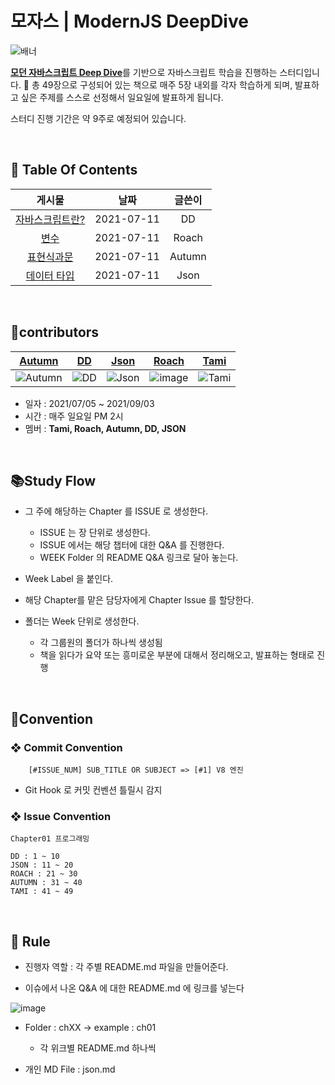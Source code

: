 # 모자스 | ModernJS DeepDive

![배너](https://user-images.githubusercontent.com/71919983/123548263-05158380-d79f-11eb-9386-ec7cfbaa677f.png)

[**모던 자바스크립트 Deep Dive**](https://book.naver.com/bookdb/book_detail.nhn?bid=16710547)를 기반으로 자바스크립트 학습을 진행하는 스터디입니다. :green_book:
총 49장으로 구성되어 있는 책으로 매주 5장 내외를 각자 학습하게 되며, 발표하고 싶은 주제를 스스로 선정해서 일요일에 발표하게 됩니다.

스터디 진행 기간은 약 9주로 예정되어 있습니다.

<br>

## 📁 Table Of Contents

|         게시물          |    날짜    | 글쓴이 |
| :---------------------: | :--------: | :----: |
| [자바스크립트란?](https://github.com/ModernJavaScriptDeepDive/ModernJavaScriptDeepDive/blob/main/week1/ch02/dd.md) | 2021-07-11 |  DD  |
| [변수](https://github.com/ModernJavaScriptDeepDive/ModernJavaScriptDeepDive/blob/main/week1/ch04/roach.md) | 2021-07-11 |  Roach  |
| [표현식과문](https://github.com/ModernJavaScriptDeepDive/ModernJavaScriptDeepDive/blob/main/week1/ch05/autumn.md) | 2021-07-11 |  Autumn  |
| [데이터 타입](https://github.com/ModernJavaScriptDeepDive/ModernJavaScriptDeepDive/blob/main/week1/ch06/json.md) | 2021-07-11 |  Json  |

<br>

## 👤contributors

|                                       [Autumn](https://github.com/dyongdi)                                       |  [DD](https://github.com/jjunyjjuny)   |                                      [Json](https://github.com/kowoohyuk)                                      |                                      [Roach](https://github.com/tmdgusya)                                       |                                        [Tami](https://github.com/ink-0)                                         |
| :--------------------------------------------------------------------------------------------------------------: | :------------------------------------: | :------------------------------------------------------------------------------------------------------------: | :-------------------------------------------------------------------------------------------------------------: | :-------------------------------------------------------------------------------------------------------------: |
| ![Autumn](https://user-images.githubusercontent.com/60209518/123549291-50319580-d7a3-11eb-99ad-f619e4e4a826.png) | ![DD](https://i.imgur.com/ja4iJ7g.png) | ![Json](https://user-images.githubusercontent.com/45394360/123548802-43ac3d80-d7a1-11eb-89c9-c0f4cf858fda.jpg) | ![image](https://user-images.githubusercontent.com/57784077/123549371-b5858680-d7a3-11eb-81a1-68de4757b06c.png) | ![Tami](https://user-images.githubusercontent.com/71919983/123548497-ec599d80-d79f-11eb-8ffc-94e4f8a07d01.jpg?) |

- 일자 : 2021/07/05 ~ 2021/09/03
- 시간 : 매주 일요일 PM 2시
- 멤버 : **Tami, Roach, Autumn, DD, JSON**

<br>

## 📚Study Flow

- 그 주에 해당하는 Chapter 를 ISSUE 로 생성한다.

  - ISSUE 는 장 단위로 생성한다.
  - ISSUE 에서는 해당 챕터에 대한 Q&A 를 진행한다.
  - WEEK Folder 의 README Q&A 링크로 달아 놓는다.

- Week Label 을 붙인다.

- 해당 Chapter를 맡은 담당자에게 Chapter Issue 를 할당한다.

- 폴더는 Week 단위로 생성한다.
  - 각 그룹원의 폴더가 하나씩 생성됨
  - 책을 읽다가 요약 또는 흥미로운 부분에 대해서 정리해오고, 발표하는 형태로 진행

<br>

## 📌Convention

### ❖ Commit Convention

```
    [#ISSUE_NUM] SUB_TITLE OR SUBJECT => [#1] V8 엔진
```

- Git Hook 로 커밋 컨벤션 틀릴시 감지

### ❖ Issue Convention

```
Chapter01 프로그래밍
```

```
DD : 1 ~ 10
JSON : 11 ~ 20
ROACH : 21 ~ 30
AUTUMN : 31 ~ 40
TAMI : 41 ~ 49
```

<br>

## 📐 Rule

- 진행자 역할 : 각 주별 README.md 파일을 만들어준다.

- 이슈에서 나온 Q&A 에 대한 README.md 에 링크를 넣는다

![image](https://user-images.githubusercontent.com/71919983/123547200-ced60500-d79a-11eb-84fc-b9d868f9de0b.png)

- Folder : chXX -> example : ch01

  - 각 위크별 README.md 하나씩

- 개인 MD File : json.md
